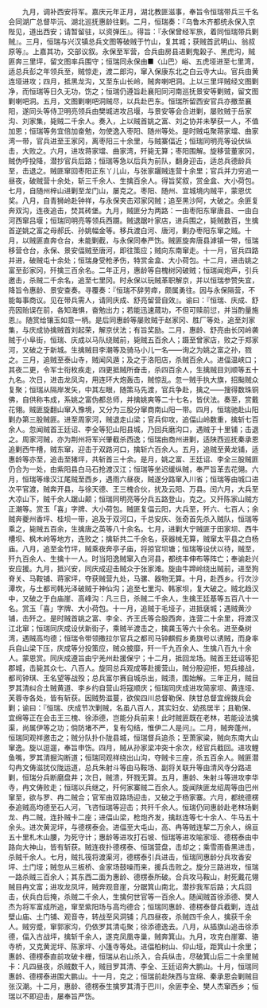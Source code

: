 <!-- { "loadSidebar": true } -->
　　九月，调补西安将军。嘉庆元年正月，湖北教匪滋事，奉旨令恒瑞带兵三千名会同湖广总督毕沅、湖北巡抚惠龄往剿。二月，恒瑞奏：『乌鲁木齐都统永保入京陛见，道出西安；请暂留驻，以资弹压』。得旨：『永保曾经军旅，着同恒瑞带兵剿贼』。三月，恒瑞与兴汉镇总兵文图等破贼于竹山，复其城；获贼首武明山、翁叔原等』。上嘉其功，交部议叙。永保至军营，合兵由房县进剿鬼榖子、黑虎沟，贼匪奔三里坪，留文图率兵围守；恒瑞同永保由■〈山巴〉峪、五虎垭进至七里湾，适总兵彭之年领兵至，贼惊走，渡二郎沟，窜入保康东北之白云寺大山。官兵由黄连垭进攻；四月，抵黑龙沟，又至东山长岭，贼奔喇吧洞。上以三里坪贼经文图剿净，而恒瑞等日久无功，饬之；恒瑞仍遵旨赴襄阳同河南巡抚景安等剿贼，留文图剿喇吧洞。五月，文图剿喇吧洞贼尽，以兵赴巴东。恒瑞所留西安官兵亦撤至襄阳，遂同头等侍卫明亮领兵由樊城进攻吕堰，与景安等会合进剿，屡败贼于岳家沟、刘家集，毙贼二千余人。奏入，上以贼首姚之富、刘之协并未拏获一人，不值加恩；恒瑞等务宜倍加奋勉，勿使逸入枣阳、随州等处。是时贼屯聚蒋家壋、曲家湾一带，官兵进至王家冈，离枣阳三十余里，与贼寨偪近；恒瑞同明亮等设伏纵击，大败之。六月，进攻蒋家壋、曲家湾，歼毙无算；枣阳围解。旋移营董家冈，贼伪呼投降，潜抄官兵后路；恒瑞等急以后兵为前队，翻身迎击，适总兵德龄兵至，击退之。贼匪窜回枣阳正东丫儿山，与张家躧贼连营十余里；官兵并力穷追一昼夜，破贼营十余处，斩三千余人、生擒百余人。得旨奖叙，赏金盒、大小荷包。七月，自随州梓山进剿至龙门山，屡克之。枣阳、随州、宜城境内贼平，蒙恩优奖。八月，自青狮岭赴钟祥，与永保夹击邓家冈贼；追至黑沙阿，大破之。余匪复奔双沟，连夜追击，焚其砖堡。九月，贼匪分为两路：一由枣阳东窜唐县、一由白河西窜吕堰；恒瑞同明亮等领兵西蹑。贼退踞叶家店，进兵围之，毙贼数百，生擒首逆姚之富之母郝氏、孙姚幅金等。移兵渡白河、唐河，剿办枣阳东窜之贼。十月，以贼匪直奔仓台，未能剿截，与永保同奉严饬。贼匪旋奔唐县滹镇一带，恒瑞移营仓台，永保、景安偪贼至唐河，即往策应；贼向东南窜走。十一月，官兵四路并进，破贼屯十余处；恒瑞身受枪矛伤，特赏金盒、大小荷包。十二月，进击姚之富至彭家冈，歼擒三百余名。二年正月，惠龄等自槐树冈破贼；恒瑞闻炮声，引兵邀击，杀贼二千余名，追至七里冈。时永保以玩贼革职解京，并以恒瑞参赞失宜，降旨令惠龄、景安查奏。寻覆奏：『恒瑞不辞劳瘁，颇属勇往。因与永保隔营，不能每事商议。见在带兵需人，请同庆成、舒亮留营自效』。谕曰：『恒瑞、庆成、舒亮因贻误在前，各知海惧，奋勉出力；若能迅速蒇功，不但可赎前愆，并当酌量施恩』。随赏给镶玉如意一柄。是后同惠龄等屡败贼于赵家冈、胜厂等处，追至刘家集，与庆成协擒贼首刘起荣，解京伏法；有旨奖励。二月，惠龄、舒亮由长冈岭袭贼于小阜街，恒瑞、庆成以马队绕贼前，毙贼五百余人；蹑至曾家店，败之于郑家河，又破之于新城。生擒贼目李潮等及骑马小儿一名——询之为姚之富之孙，戮之。三月，追贼至泰山寺，贼闻风遁；及之于洛阳店，杀贼百余人。进偪温峡口；其夜二更，令军士衔枚疾走，四更抵贼所奋击，杀四百余人，生擒贼目刘顺等五十九名。次日，进击龙凤沟，用连环大炮轰击，贼惊乱。忽一贼手执大旗，招颭贼众复聚；恒瑞从隔岸发矢，中其左眼，随策马先渡，官兵争赴，擒之——搜得数珠铜佛，自供称韦成，系姚之富伪都总师，并擒姚爽等二十七名，皆伏法。奏至，赏戴花翎。贼匪旋翻山窜入豫境，又分为三股分窜商南山阳一带。四月，恒瑞驰赴山阳剿办第三股贼匪。进至周家河，贼退走山梁；官兵仰攻，追偪山岭数重，擒斩七百余人。忽闻贼首王廷诏、李全等犯山阳县城，乃回兵磨沟口，遇贼于十里铺；击退之。周家河贼，亦为荆州将军兴肇截杀西逸；恒瑞由商州进剿，适陕西巡抚秦承恩追剿西牛槽，贼东窜，迎击于双路河口，擒斩六百余人。五月，追贼至黄龙铺，适惠龄等亦至，追击至猪坪，共斩首三十余。是月，姚之富、王廷诏、李全三股贼匪仍合为一处，由紫阳县白马石抢渡汉江；恒瑞等坐迟缓纵贼，奉严旨革去花翎。六月，恒瑞等缘汉江尾贼至西乡，遇雨六昼夜，贼遂分路窜入川省；恒瑞等由城口进次平官渡，贼奔开县，与徐天德、王三槐合伙，扰及云阳、万县。闰六月，大兵至大凉山下，贼千余人踞山颠；恒瑞同明亮等分兵五路登山，克之。又歼陈家山贼方正潮等。赏玉「喜」字牌、大小荷包。贼匪复偪云阳，大兵至，歼六、七百人；余贼奔夔州香坪、桂坝一带，追及于双河口，千总安庆、张奇首先杀入贼队，恒瑞等乘之，毙贼五百余，生擒唐之英等八十余名。七月，进剿大宁贼匪于田家坝、西牛槽坝、枫木岭等地方，连败之；擒斩共二千余名，获器械无算，贼窜太平县之白杨庙。八月，追至金竹坪，贼乘夜奔亭子庙，将掠官坝塘；恒瑞等设伏以待，贼至，歼九百余人、生擒十一人。时当阳逸贼窜入白河县，都统丰伸布等阵亡；奉谕赴兴安应援。九月，抵兴安，同庆成迎击贼众于张家滩。旋由牛蹄岭绕出贼前，进至狗脊关、马鞍铺、蒋家坪，夺获贼营九处，马骡、器物无算。十月，赴西乡。行次沙潭坎，与土都司韩光泽破贼于神仙沟；追至七里沟、韩家坝，复大破之。贼北趋汉中，又破之于白庙崖、高峰沟：凡三日，杀贼二千余人，生擒王廷基等五百八十一名。赏玉「喜」字牌、大小荷包。十一月，追贼于毛垭子，进抵褎城；遇贼黄沙铺，击歼之。是时贼首姚之富、李全、齐王氏等合股西奔，连营二十余里，将渡汉江北窜；恒瑞同庆成设伏新街子，乘贼半渡击之，擒龚玉等六十余名。进至桑树湾，遇贼高均德；恒瑞令带领撒拉尔官兵之都司马钟麒假乡勇旗号以诱贼，而身率兵自山梁下压，庆成等分投策应，贼众披靡，歼一千九百余人、生擒八百九十余人。蒙恩赏。同庆成遵旨由宁羌州赴援保宁；十二月，抵回龙场。贼首王廷诏等犯郡城，击毙其众七、八百人。旋同总兵观成等赴援营山，贼分股迎拒，短兵接战，都司钟琪、王名望等战殁；总兵富尔赛自城杀出，贼溃，围始解。三年正月，贼目罗其清纠合土贼黄道、李乡约自营山将寇顺庆；恒瑞同庆成进攻简家坝、黄连垭、芙蓉寺各处，皆有斩获。因贼势滋蔓，欲俟四川总督勒保、陕甘总督宜绵拨兵会剿；谕曰：『恒瑞、庆成节次剿贼，名虽八百人，其实妇女、幼孩居半；且勒保、宜绵等正在会击王三槐、徐添德，岂能分兵前来！此时贼匪既在老林，若能设法擒渠，尚属伊等之功；倘防堵不严，复有勾结，惟伊二人是问』。二月，贼奔蓬州，恒瑞同观祥邀击之；贼分队扑仆陇县城，恒瑞督兵追杀；至萧家粱，贼向东南大山窜逸。旋以逗遛，奉旨申饬。四月，贼从孙家梁冲突十余次，经官兵截回。进攻鲤鱼嘴，罗其清掘沟断道；恒瑞同观祥绕出山沟，夺贼卡三座，杀五百余人。贼匪潜勾冉文俦滋扰仪陇运道，总兵朱射斗等由马鞍场、副将关联升等由清风寺分路进剿，恒瑞分兵断磨盘井；次日，贼溃，歼戮无算。五月，惠龄、朱射斗等进攻李华寺，冉文俦败走；恒瑞以兵继之，歼何家寨贼二百余人。旋闻陕匪龙绍周等由巴州窜至，欲与罗、冉二贼合；官军由双路场迎击，又破之于杨家寨。六月，都统德楞泰追贼高均德至石人河，飞咨恒瑞等迎击；共歼千余人。恒瑞仍同惠龄赴老林场剿龙、冉二贼，连扑贼卡二座；进偪山梁，枪炮齐发，擒赵连等七十余人、牛马五十余头。进次黄泥坪，与德楞泰会。进偪至大屯山，高、冉等贼连挈二万余人，绵亘五十里札木山腰，为死守计；惠龄等进攻打石坡、恒瑞等进攻喻家垭、德楞泰由中路向大神山，皆有斩获。贼连夜扑德楞泰、恒瑞营盘，击却之；乘雪雨昏黑进击，杀贼千余人。七月，贼扎筏将渡渠河，德楞泰引兵进击，恒瑞同惠龄分兵攻香安坪、土门垭；贼忽从三板桥、金家场鼓噪而来，援兵击败之。旋分三路进攻，恒瑞一路杀贼三百余人；其东西二面为惠龄、德楞泰所破。合兵攻马鞍山，射死戴花翎贼目冉文富；进攻龙凤坪，贼奔观音崖，分踞箕山南北，潜抄我军后路；大兵回击，伏兵白后掩，杀贼二千余人，生擒何世官等一百余人。随闻贼首徐添德、樊人杰为将军富成所追，窜至紫阳场与高均德合；恒瑞同惠龄、德楞泰督兵截剿，连战壁山庙、土门铺、观音寺，转战至风洞铺；凡四昼夜，杀贼四千余人，擒获千余人。贼穷蹙，窜郭家沟，仍依罗其清屯聚；徐添德逸去。八月，从插旗山追击徐添德，偪入古战坪，擒斩千余人，遂克凤凰寺巢，贼奔箕山。九月，攻克白崖寨、骆寺桥，又克黄泥坪、陈家坪、小篷寺等处。进偪柏树山、仰山垭，距箕山十余里；惠龄、德楞泰直前攻破卡栅，恒瑞从右山杀入，合兵纵击，尽破箕山后二十余里贼卡：凡四昼夜，杀贼数千人，贼目罗其清、李全、王廷诏奔大鹏山。十月，恒瑞同惠龄、德楞泰进围大鹏山。十一月，克之；恒瑞前赴陕西与宜绵、秦承恩会剿贼目张汉潮。十二月，惠龄、德楞泰生擒罗其清于巴川，余匪李全、樊人杰窜西乡；恒瑞以不即迎击，屡奉旨严饬。
